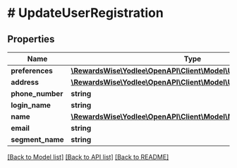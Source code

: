 # # UpdateUserRegistration

## Properties

Name | Type | Description | Notes
------------ | ------------- | ------------- | -------------
**preferences** | [**\RewardsWise\Yodlee\OpenAPI\Client\Model\UserRequestPreferences**](UserRequestPreferences.md) |  | [optional]
**address** | [**\RewardsWise\Yodlee\OpenAPI\Client\Model\UserAddress**](UserAddress.md) |  | [optional]
**phone_number** | **string** |  | [optional]
**login_name** | **string** |  | [optional]
**name** | [**\RewardsWise\Yodlee\OpenAPI\Client\Model\Name**](Name.md) |  | [optional]
**email** | **string** |  | [optional]
**segment_name** | **string** |  | [optional]

[[Back to Model list]](../../README.md#models) [[Back to API list]](../../README.md#endpoints) [[Back to README]](../../README.md)
